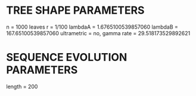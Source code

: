 # TREE SHAPE PARAMETERS
n           = 1000 leaves
r           = 1/100
lambdaA     = 1.6765100539857060
lambdaB     = 167.65100539857060
ultrametric = no, gamma rate = 29.518173529892621

# SEQUENCE EVOLUTION PARAMETERS
length      = 200
